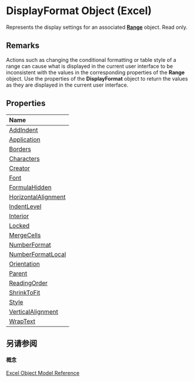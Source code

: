 
# DisplayFormat Object (Excel)

Represents the display settings for an associated  **[Range](b8207778-0dcc-4570-1234-f130532cc8cd.md)** object. Read only.


## Remarks

Actions such as changing the conditional formatting or table style of a range can cause what is displayed in the current user interface to be inconsistent with the values in the corresponding properties of the  **Range** object. Use the properties of the **DisplayFormat** object to return the values as they are displayed in the current user interface.


## Properties



|**Name**|
|:-----|
|[AddIndent](65574daf-b102-341b-9bac-43cf72c3b94c.md)|
|[Application](ba7948d5-24cd-3525-186e-15df6843214e.md)|
|[Borders](2768a8b7-b11f-fe44-5b2a-c47fb18c5a09.md)|
|[Characters](42e0518f-204d-c0cd-2401-dd1fb8f142e4.md)|
|[Creator](6e3749be-adec-bb6c-dc24-232e5046ef12.md)|
|[Font](9b3a1e4e-de59-c00e-bbca-e76d7b283456.md)|
|[FormulaHidden](3db0fd6b-da1b-f19a-e859-a949b5f4d2b3.md)|
|[HorizontalAlignment](601042fa-3bc9-4a5c-573a-fdf9e9a5717a.md)|
|[IndentLevel](4b7cdb95-c613-799f-7bfd-667506018722.md)|
|[Interior](c0687719-345c-4f64-d769-5be234489027.md)|
|[Locked](32941867-c714-cfa1-ad16-c214e745580e.md)|
|[MergeCells](ae8686ac-8244-dc6a-3f99-6326e090b143.md)|
|[NumberFormat](516faa6b-177a-7166-8526-10ebba5531a5.md)|
|[NumberFormatLocal](0f364ecd-ec4d-f378-12d5-b67fec62336a.md)|
|[Orientation](e60e9ee7-814e-9649-7eb4-fb7847eaa008.md)|
|[Parent](18f2db9a-3228-5b67-e401-dfdbc109317e.md)|
|[ReadingOrder](d98602cd-3b5c-64f2-1ddf-27aa0e0539b1.md)|
|[ShrinkToFit](7a2a6b27-64de-b1f3-800a-3ff1f4727af8.md)|
|[Style](34dc5922-a61d-2cc1-cd5d-d9ae68f3f832.md)|
|[VerticalAlignment](a3f78544-ad72-2314-a05a-3ba6136220cd.md)|
|[WrapText](993b713c-5250-fb4a-89b3-40ccc7a0ce7f.md)|

## 另请参阅


#### 概念


[Excel Object Model Reference](11ea8598-8a20-92d5-f98b-0da04263bf2c.md)